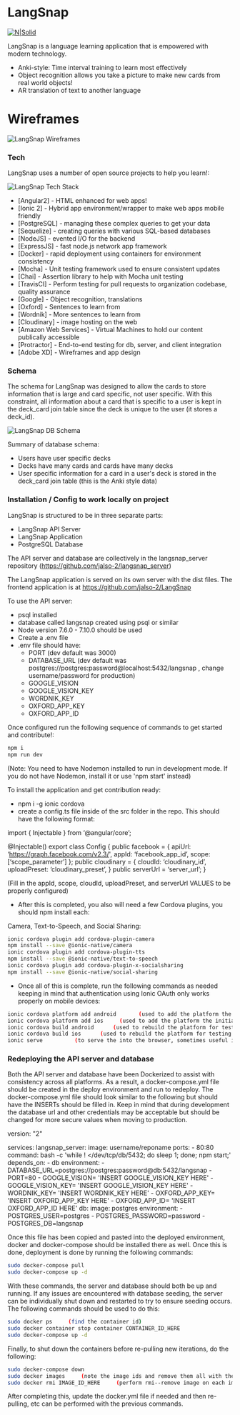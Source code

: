 # LangSnap

[![N|Solid](https://cldup.com/dTxpPi9lDf.thumb.png)](https://nodesource.com/products/nsolid)

LangSnap is a language learning application that is empowered with modern technology.

  - Anki-style: Time interval training to learn most effectively
  - Object recognition allows you take a picture to make new cards from real world objects!
  - AR translation of text to another language

# Wireframes

![LangSnap Wireframes](./langsnap_wireframe.jpg?raw=true "Wireframes")

### Tech

LangSnap uses a number of open source projects to help you learn!:

![LangSnap Tech Stack](./langsnap_tech_stack.jpg?raw=true "Tech Stack")

* [Angular2] - HTML enhanced for web apps!
* [Ionic 2] - Hybrid app environment/wrapper to make web apps mobile friendly
* [PostgreSQL] - managing these complex queries to get your data
* [Sequelize] - creating queries with various SQL-based databases
* [NodeJS] - evented I/O for the backend
* [ExpressJS] - fast node.js network app framework
* [Docker] - rapid deployment using containers for environment consistency
* [Mocha] - Unit testing framework used to ensure consistent updates
* [Chai] - Assertion library to help with Mocha unit testing
* [TravisCI] - Perform testing for pull requests to organization codebase, quality assurance
* [Google] - Object recognition, translations
* [Oxford] - Sentences to learn from
* [Wordnik] - More sentences to learn from
* [Cloudinary] - image hosting on the web
* [Amazon Web Services] - Virtual Machines to hold our content publically accessible
* [Protractor] - End-to-end testing for db, server, and client integration
* [Adobe XD] - Wireframes and app design

### Schema
The schema for LangSnap was designed to allow the cards to store information that is large and card specific, not user specific. 
With this constraint, all information about a card that is specific to a user is kept in the deck_card join table since the deck is 
unique to the user (it stores a deck_id). 

![LangSnap DB Schema](./langsnap_schema.png?raw=true "Schema")

Summary of database schema: 
  - Users have user specific decks
  - Decks have many cards and cards have many decks
  - User specific information for a card in a user's deck is stored in the deck_card join table (this is the Anki style data)

### Installation / Config to work locally on project

LangSnap is structured to be in three separate parts:
  - LangSnap API Server
  - LangSnap Application
  - PostgreSQL Database

The API server and database are collectively in the langsnap_server repository (https://github.com/jalso-2/langsnap_server) 

The LangSnap application is served on its own server with the dist files.
The frontend application is at https://github.com/jalso-2/LangSnap

To use the API server:
  - psql installed
  - database called langsnap created using psql or similar
  - Node version 7.6.0 - 7.10.0 should be used
  - Create a .env file
  - .env file should have:
    - PORT     (dev default was 3000)
    - DATABASE_URL   (dev default was postgres://postgres:password@localhost:5432/langsnap   , change username/password for production)
    - GOOGLE_VISION
    - GOOGLE_VISION_KEY
    - WORDNIK_KEY
    - OXFORD_APP_KEY
    - OXFORD_APP_ID

Once configured run the following sequence of commands to get started and contribute!:
```sh
npm i
npm run dev
```
(Note: You need to have Nodemon installed to run in development mode. If you do not have Nodemon, install it or use 'npm start' instead)

To install the application and get contribution ready:
  - npm i -g ionic cordova
  - create a config.ts file inside of the src folder in the repo. This should have the following format:

import { Injectable } from ‘@angular/core’;

@Injectable()
export class Config {
    public facebook = {
        apiUrl: ‘https://graph.facebook.com/v2.3/',
        appId: ‘facebook_app_id’,
        scope: [‘scope_parameter’]
    };
    public cloudinary = {
        cloudId: ‘cloudinary_id’,
        uploadPreset: ‘cloudinary_preset’,
    }
    public serverUrl = ‘server_url’;
}

(Fill in the appId, scope, cloudId, uploadPreset, and serverUrl VALUES to be properly configured)

  - After this is completed, you also will need a few Cordova plugins, you should npm install each:

Camera, Text-to-Speech, and Social Sharing:
```sh
ionic cordova plugin add cordova-plugin-camera
npm install --save @ionic-native/camera
ionic cordova plugin add cordova-plugin-tts
npm install --save @ionic-native/text-to-speech 
ionic cordova plugin add cordova-plugin-x-socialsharing
npm install --save @ionic-native/social-sharing
```

  - Once all of this is complete, run the following commands as needed keeping in mind that authentication 
    using Ionic OAuth only works properly on mobile devices:

```sh
ionic cordova platform add android       (used to add the platform the initial time)
ionic cordova platform add ios     (used to add the platform the initial time)
ionic cordova build android      (used to rebuild the platform for testing each subsequent time)
ionic cordova build ios      (used to rebuild the platform for testing each subsequent time)
ionic serve          (to serve the into the browser, sometimes useful if auth temporarily disabled on a page)
```

### Redeploying the API server and database
Both the API server and database have been Dockerized to assist with consistency across all platforms. As a 
result, a docker-compose.yml file should be created in the deploy environment and run to redeploy. The 
docker-compose.yml file should look similar to the following but should have the INSERTs should be filled in.
Keep in mind that during development the database url and other credentials may be acceptable but should be 
changed for more secure values when moving to production.

version: "2"

services:
  langsnap_server: 
    image: username/reponame
    ports: 
      - 80:80
    command: bash -c 'while ! </dev/tcp/db/5432; do sleep 1; done; npm start;'
    depends_on:
      - db
    environment:
      - DATABASE_URL=postgres://postgres:password@db:5432/langsnap
      - PORT=80
      - GOOGLE_VISION=  'INSERT GOOGLE_VISION_KEY HERE'
      - GOOGLE_VISION_KEY=  'INSERT GOOGLE_VISION_KEY HERE'
      - WORDNIK_KEY=  'INSERT WORDNIK_KEY HERE'
      - OXFORD_APP_KEY= 'INSERT OXFORD_APP_KEY HERE'
      - OXFORD_APP_ID=  'INSERT OXFORD_APP_ID HERE'
  db:
    image: postgres
    environment:
      - POSTGRES_USER=postgres
      - POSTGRES_PASSWORD=password
      - POSTGRES_DB=langsnap


Once this file has been copied and pasted into the deployed environment, docker and docker-compose should be installed
there as well. Once this is done, deployment is done by running the following commands:

```sh
sudo docker-compose pull
sudo docker-compose up -d
```

With these commands, the server and database should both be up and running. If any issues are encountered with database 
seeding, the server can be individually shut down and restarted to try to ensure seeding occurs. The following commands 
should be used to do this:

```sh
sudo docker ps     (find the container id)
sudo docker container stop container CONTAINER_ID_HERE
sudo docker-compose up -d
```

Finally, to shut down the containers before re-pulling new iterations, do the following:
```sh
sudo docker-compose down
sudo docker images     (note the image ids and remove them all with the following command)
sudo docker rmi IMAGE_ID_HERE     (perform rmi--remove image on each image id)
```

After completing this, update the docker.yml file if needed and then re-pulling, etc can be performed with the previous commands.
